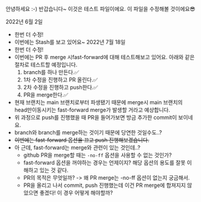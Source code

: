 안녕하세요 :-) 반갑습니다~
이것은 테스트 파일이에요.
이 파일을 수정해볼 것이에요😎

2022년 6월 2일 
- 한번 더 수정!
-  이번에는 Stash를 보고 있어요~
2022년 7월 18일 
- 한번 더 수정!
- 이번에는 PR 후 merge 시fast-forward에 대해 테스트해보고 있어요. 아래와 같은 절차로 테스트할 예정입니다.
  1. branch를 하나 만든다.✅
  2. 1차 수정을 진행하고 PR 올린다.✅
  3. 2차 수정을 진행하고 push한다.✅
  4. PR을 merge한다.✅
- 현재 브랜치는 main 브랜치로부터 파생됐기 때문에 merge시 main 브랜치의 head만이동시키는 fast-forward merge가 발생할 거라고 예상합니다.  
- 위 과정으로 push를 진행했을 때 PR을 들어가보면 방금 추가한 commit이 보이네요.
- branch와 branch를 merge하는 것이기 때문에 당연한 것일수도..?
- ~~이번에는 fast-forward 옵션을 끄고 push 진행해보겠습니다.~~  
- 아 근데, fast-forward는 merge와 관련이 있는 것인데..? 
  - github PR을 merge할 때는 `-no-ff` 옵션을 사용할 수 없는 것인가?
  - fast-forward 옵션을 꺼야하는 경우는 언제이지? 해당 옵션의 용도를 잘못 이해하고 있는 것 같다.
  - PR의 목적은 무엇일까? -> 왜 PR merge는 -no-ff 옵션이 없는지 궁금해서.
  - PR을 올리고 나서 commit, push 진행했는데 이건 PR merge에 합져지지 않았으면 좋겠다! 이 경우 어떻게 해야할까?

